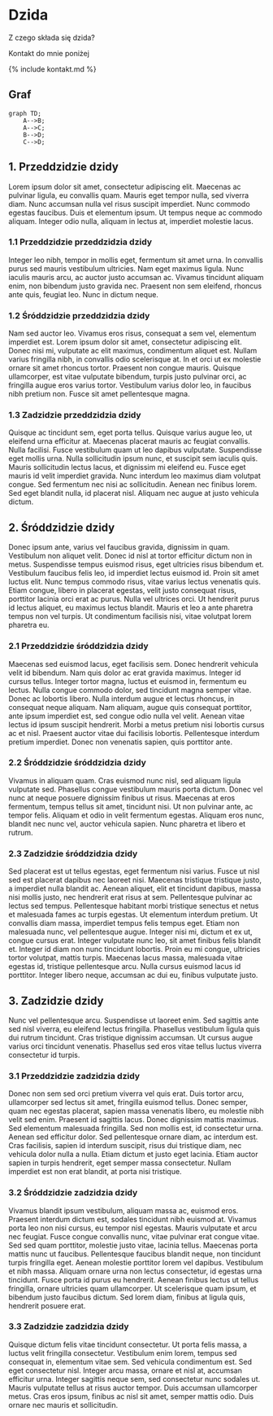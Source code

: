 # Dzida
Z czego składa się dzida?

Kontakt do mnie poniżej

{% include kontakt.md %}

## Graf

```mermaid
graph TD;
    A-->B;
    A-->C;
    B-->D;
    C-->D;
```

## 1. Przeddzidzie dzidy

Lorem ipsum dolor sit amet, consectetur adipiscing elit. Maecenas ac pulvinar ligula, eu convallis quam. Mauris eget tempor nulla, sed viverra diam. Nunc accumsan nulla vel risus suscipit imperdiet. Nunc commodo egestas faucibus. Duis et elementum ipsum. Ut tempus neque ac commodo aliquam. Integer odio nulla, aliquam in lectus at, imperdiet molestie lacus. 

### 1.1 Przeddzidzie przeddzidzia dzidy

Integer leo nibh, tempor in mollis eget, fermentum sit amet urna. In convallis purus sed mauris vestibulum ultricies. Nam eget maximus ligula. Nunc iaculis mauris arcu, ac auctor justo accumsan ac. Vivamus tincidunt aliquam enim, non bibendum justo gravida nec. Praesent non sem eleifend, rhoncus ante quis, feugiat leo. Nunc in dictum neque. 

### 1.2 Śróddzidzie przeddzidzia dzidy

Nam sed auctor leo. Vivamus eros risus, consequat a sem vel, elementum imperdiet est. Lorem ipsum dolor sit amet, consectetur adipiscing elit. Donec nisi mi, vulputate ac elit maximus, condimentum aliquet est. Nullam varius fringilla nibh, in convallis odio scelerisque at. In et orci ut ex molestie ornare sit amet rhoncus tortor. Praesent non congue mauris. Quisque ullamcorper, est vitae vulputate bibendum, turpis justo pulvinar orci, ac fringilla augue eros varius tortor. Vestibulum varius dolor leo, in faucibus nibh pretium non. Fusce sit amet pellentesque magna. 

### 1.3 Zadzidzie przeddzidzia dzidy

Quisque ac tincidunt sem, eget porta tellus. Quisque varius augue leo, ut eleifend urna efficitur at. Maecenas placerat mauris ac feugiat convallis. Nulla facilisi. Fusce vestibulum quam ut leo dapibus vulputate. Suspendisse eget mollis urna. Nulla sollicitudin ipsum nunc, et suscipit sem iaculis quis. Mauris sollicitudin lectus lacus, et dignissim mi eleifend eu. Fusce eget mauris id velit imperdiet gravida. Nunc interdum leo maximus diam volutpat congue. Sed fermentum nec nisi ac sollicitudin. Aenean nec finibus lorem. Sed eget blandit nulla, id placerat nisl. Aliquam nec augue at justo vehicula dictum. 

## 2. Śróddzidzie dzidy

Donec ipsum ante, varius vel faucibus gravida, dignissim in quam. Vestibulum non aliquet velit. Donec id nisl at tortor efficitur dictum non in metus. Suspendisse tempus euismod risus, eget ultricies risus bibendum et. Vestibulum faucibus felis leo, id imperdiet lectus euismod id. Proin sit amet luctus elit. Nunc tempus commodo risus, vitae varius lectus venenatis quis. Etiam congue, libero in placerat egestas, velit justo consequat risus, porttitor lacinia orci erat ac purus. Nulla vel ultrices orci. Ut hendrerit purus id lectus aliquet, eu maximus lectus blandit. Mauris et leo a ante pharetra tempus non vel turpis. Ut condimentum facilisis nisi, vitae volutpat lorem pharetra eu.

### 2.1 Przeddzidzie śróddzidzia dzidy

Maecenas sed euismod lacus, eget facilisis sem. Donec hendrerit vehicula velit id bibendum. Nam quis dolor ac erat gravida maximus. Integer id cursus tellus. Integer tortor magna, luctus et euismod in, fermentum eu lectus. Nulla congue commodo dolor, sed tincidunt magna semper vitae. Donec ac lobortis libero. Nulla interdum augue et lectus rhoncus, in consequat neque aliquam. Nam aliquam, augue quis consequat porttitor, ante ipsum imperdiet est, sed congue odio nulla vel velit. Aenean vitae lectus id ipsum suscipit hendrerit. Morbi a metus pretium nisi lobortis cursus ac et nisl. Praesent auctor vitae dui facilisis lobortis. Pellentesque interdum pretium imperdiet. Donec non venenatis sapien, quis porttitor ante. 

### 2.2 Śróddzidzie śróddzidzia dzidy

Vivamus in aliquam quam. Cras euismod nunc nisl, sed aliquam ligula vulputate sed. Phasellus congue vestibulum mauris porta dictum. Donec vel nunc at neque posuere dignissim finibus ut risus. Maecenas at eros fermentum, tempus tellus sit amet, tincidunt nisi. Ut non pulvinar ante, ac tempor felis. Aliquam et odio in velit fermentum egestas. Aliquam eros nunc, blandit nec nunc vel, auctor vehicula sapien. Nunc pharetra et libero et rutrum. 

### 2.3 Zadzidzie śróddzidzia dzidy

Sed placerat est ut tellus egestas, eget fermentum nisi varius. Fusce ut nisl sed est placerat dapibus nec laoreet nisi. Maecenas tristique tristique justo, a imperdiet nulla blandit ac. Aenean aliquet, elit et tincidunt dapibus, massa nisi mollis justo, nec hendrerit erat risus at sem. Pellentesque pulvinar ac lectus sed tempus. Pellentesque habitant morbi tristique senectus et netus et malesuada fames ac turpis egestas. Ut elementum interdum pretium. Ut convallis diam massa, imperdiet tempus felis tempus eget. Etiam non malesuada nunc, vel pellentesque augue. Integer nisi mi, dictum et ex ut, congue cursus erat. Integer vulputate nunc leo, sit amet finibus felis blandit et. Integer id diam non nunc tincidunt lobortis. Proin eu mi congue, ultricies tortor volutpat, mattis turpis. Maecenas lacus massa, malesuada vitae egestas id, tristique pellentesque arcu. Nulla cursus euismod lacus id porttitor. Integer libero neque, accumsan ac dui eu, finibus vulputate justo. 

## 3. Zadzidzie dzidy

Nunc vel pellentesque arcu. Suspendisse ut laoreet enim. Sed sagittis ante sed nisl viverra, eu eleifend lectus fringilla. Phasellus vestibulum ligula quis dui rutrum tincidunt. Cras tristique dignissim accumsan. Ut cursus augue varius orci tincidunt venenatis. Phasellus sed eros vitae tellus luctus viverra consectetur id turpis. 

### 3.1 Przeddzidzie zadzidzia dzidy

Donec non sem sed orci pretium viverra vel quis erat. Duis tortor arcu, ullamcorper sed lectus sit amet, fringilla euismod tellus. Donec semper, quam nec egestas placerat, sapien massa venenatis libero, eu molestie nibh velit sed enim. Praesent id sagittis lacus. Donec dignissim mattis maximus. Sed elementum malesuada fringilla. Sed non mollis est, id consectetur urna. Aenean sed efficitur dolor. Sed pellentesque ornare diam, ac interdum est. Cras facilisis, sapien id interdum suscipit, risus dui tristique diam, nec vehicula dolor nulla a nulla. Etiam dictum et justo eget lacinia. Etiam auctor sapien in turpis hendrerit, eget semper massa consectetur. Nullam imperdiet est non erat blandit, at porta nisi tristique. 

### 3.2 Śróddzidzie zadzidzia dzidy

Vivamus blandit ipsum vestibulum, aliquam massa ac, euismod eros. Praesent interdum dictum est, sodales tincidunt nibh euismod at. Vivamus porta leo non nisi cursus, eu tempor nisl egestas. Mauris vulputate et arcu nec feugiat. Fusce congue convallis nunc, vitae pulvinar erat congue vitae. Sed sed quam porttitor, molestie justo vitae, lacinia tellus. Maecenas porta mattis nunc ut faucibus. Pellentesque faucibus blandit neque, non tincidunt turpis fringilla eget. Aenean molestie porttitor lorem vel dapibus. Vestibulum et nibh massa. Aliquam ornare urna non lectus consectetur, id egestas urna tincidunt. Fusce porta id purus eu hendrerit. Aenean finibus lectus ut tellus fringilla, ornare ultricies quam ullamcorper. Ut scelerisque quam ipsum, et bibendum justo faucibus dictum. Sed lorem diam, finibus at ligula quis, hendrerit posuere erat. 

### 3.3 Zadzidzie zadzidzia dzidy

Quisque dictum felis vitae tincidunt consectetur. Ut porta felis massa, a luctus velit fringilla consectetur. Vestibulum enim lorem, tempus sed consequat in, elementum vitae sem. Sed vehicula condimentum est. Sed eget consectetur nisl. Integer arcu massa, ornare et nisl at, accumsan efficitur urna. Integer sagittis neque sem, sed consectetur nunc sodales ut. Mauris vulputate tellus at risus auctor tempor. Duis accumsan ullamcorper metus. Cras eros ipsum, finibus ac nisl sit amet, semper mattis odio. Duis ornare nec mauris et sollicitudin. 
